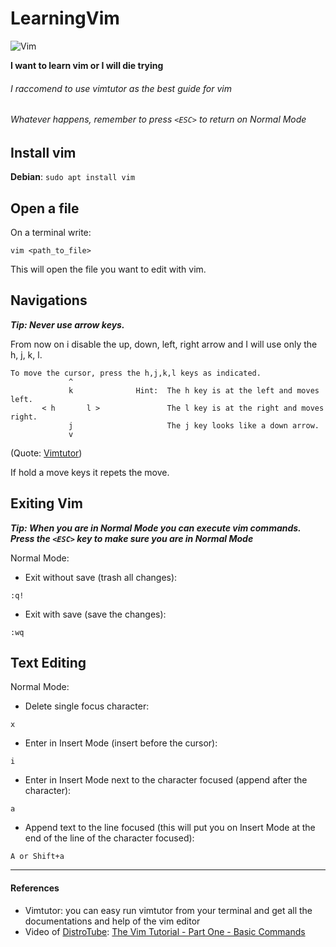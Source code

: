# LearningVim

![[Vim](https://www.vim.org/)](https://www.vim.org/images/vim_header.gif)

****I want to learn vim or I will die trying****

###### *I raccomend to use vimtutor as the best guide for vim*
###### *Whatever happens, remember to press `<ESC>` to return on Normal Mode*

## Install vim

**Debian**: `sudo apt install vim`

## Open a file

On a terminal write:
```
vim <path_to_file>
```
This will open the file you want to edit with vim.

## Navigations

***Tip: Never use arrow keys.***

From now on i disable the up, down, left, right arrow and I will use only the h, j, k, l.

```
To move the cursor, press the h,j,k,l keys as indicated. 
             ^
             k              Hint:  The h key is at the left and moves left.
       < h       l >               The l key is at the right and moves right.
             j                     The j key looks like a down arrow.
             v
```
(Quote: [Vimtutor](#references))

If hold a move keys it repets the move.

## Exiting Vim

***Tip: When you are in Normal Mode you can execute vim commands. Press the `<ESC>` key to make sure you are in Normal Mode***

Normal Mode:
* Exit without save (trash all changes): 
```
:q!
```
* Exit with save (save the changes): 
```
:wq
```

## Text Editing

Normal Mode:
* Delete single focus character: 
```
x
```
* Enter in Insert Mode (insert before the cursor): 
```
i
```

* Enter in Insert Mode next to the character focused (append after the character):
```
a
```

* Append text to the line focused (this will put you on Insert Mode at the end of the line of the character focused):
```
A or Shift+a
``` 

-------------------------------------------------------------------

#### References
* Vimtutor: you can easy run vimtutor from your terminal and get all the documentations and help of the vim editor
* Video of [DistroTube](https://www.youtube.com/channel/UCVls1GmFKf6WlTraIb_IaJg): [The Vim Tutorial - Part One - Basic Commands](https://www.youtube.com/watch?v=ER5JYFKkYDg)

